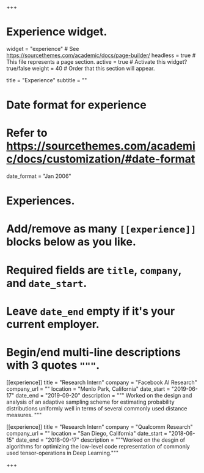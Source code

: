 +++
# Experience widget.
widget = "experience"  # See https://sourcethemes.com/academic/docs/page-builder/
headless = true  # This file represents a page section.
active = true  # Activate this widget? true/false
weight = 40  # Order that this section will appear.

title = "Experience"
subtitle = ""

# Date format for experience
#   Refer to https://sourcethemes.com/academic/docs/customization/#date-format
date_format = "Jan 2006"

# Experiences.
#   Add/remove as many `[[experience]]` blocks below as you like.
#   Required fields are `title`, `company`, and `date_start`.
#   Leave `date_end` empty if it's your current employer.
#   Begin/end multi-line descriptions with 3 quotes `"""`.
[[experience]]
  title = "Research Intern"
  company = "Facebook AI Research"
  company_url = ""
  location = "Menlo Park, California"
  date_start = "2019-06-17"
  date_end = "2019-09-20"
  description = """
  Worked on the design and analysis of an adaptive sampling scheme for estimating 
   probability distributions uniformly well in terms of several commonly used distance 
  measures.
  """

[[experience]]
  title = "Research Intern"
  company = "Qualcomm Research"
  company_url = ""
  location = "San Diego, California"
  date_start = "2018-06-15"
  date_end = "2018-09-17"
  description = """Worked on the desgin of algorithms for optimizing the low-level code representation of commonly used tensor-operations in Deep Learning."""

+++

